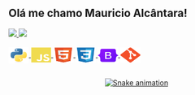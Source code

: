 ## Olá me chamo Mauricio Alcântara!
 <div>
  <a href="https://github.com/MauricioAlcantara">
  <img height="180em" src="https://github-readme-stats.vercel.app/api?username=MauricioAlcantara&show_icons=true&theme=radical&include_all_commits=true&count_private=true"/>
  <img height="180em" src="https://github-readme-stats.vercel.app/api/top-langs/?username=MauricioAlcantara&layout=compact&langs_count=7&theme=radical"/>
</div>
 

 
<div style="display: inline_block"><br>
  <img align="center" alt="Mauricio-Python" height="32" width="40" src="https://raw.githubusercontent.com/devicons/devicon/master/icons/python/python-original.svg">
  <img align="center" alt="Mauricio-Js" height="30" width="40" src="https://raw.githubusercontent.com/devicons/devicon/master/icons/javascript/javascript-plain.svg">
  <img align="center" alt="Mauricio-HTML" height="30" width="40" src="https://raw.githubusercontent.com/devicons/devicon/master/icons/html5/html5-original.svg">
  <img align="center" alt="Mauricio-CSS" height="30" width="40" src="https://raw.githubusercontent.com/devicons/devicon/master/icons/css3/css3-original.svg">
 <img align="center" alt="Mauricio-Bootstrap" height="33" width="40" src="https://raw.githubusercontent.com/devicons/devicon/master/icons/bootstrap/bootstrap-original.svg">
 <img align="center" alt="Mauricio-GIT" height="30" width="40" src="https://raw.githubusercontent.com/devicons/devicon/master/icons/git/git-original.svg">
</div>

  ##
 
 <div align="center">

  ![Snake animation](https://github.com/danielbped/danielbped/blob/output/github-contribution-grid-snake.svg)
  
</div>
